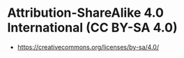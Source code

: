 # Attribution-ShareAlike 4.0 International (CC BY-SA 4.0)
- https://creativecommons.org/licenses/by-sa/4.0/